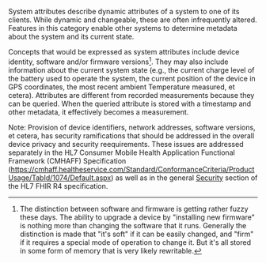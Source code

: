 System attributes describe dynamic attributes of a system to one of its clients. While
dynamic and changeable, these are often infrequently altered.  Features in this category
enable other systems to determine metadata about the system and its current state.

Concepts that would be expressed as system attributes include device identity, software
and/or firmware versions[^1].  They may also include information about the current system
state (e.g., the current charge level of the battery used to operate the system, the
current position of the device in GPS coordinates, the most recent ambient Temperature
measured, et cetera).  Attributes are different from recorded measurements because they
can be queried.  When the queried attribute is stored with a timestamp and other metadata,
it effectively becomes a measurement.

Note: Provision of device identifiers, network addresses, software versions, et cetera,
has security ramifications that should be addressed in the overall device privacy and
security reequirements. These issues are addressed separately in the HL7 Consumer Mobile
Health Application Functional Framework (CMHAFF) Specification
(https://cmhaff.healtheservice.com/Standard/ConformanceCriteria/ProductUsage/TabId/1074/Default.aspx) as
well as in the general [Security](http://hl7.org/fhir/security.html) section of the HL7 FHIR
R4 specification.


[^1]: The distinction between software and firmware is getting rather fuzzy these days.
The ability to upgrade a device by "installing new firmware" is nothing more than changing
the software that it runs.  Generally the distinction is made that "it's soft" if it
can be easily changed, and "firm" if it requires a special mode of operation to change
it.  But it's all stored in some form of memory that is very likely rewritable.


